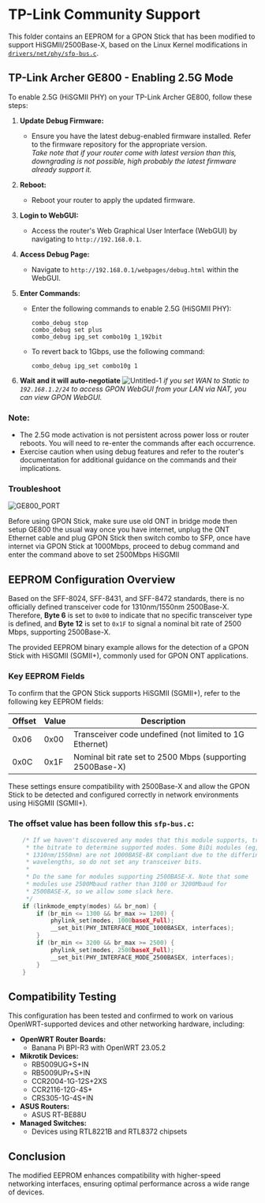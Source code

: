 # TP-Link Community Support
This folder contains an EEPROM for a GPON Stick that has been modified to support HiSGMII/2500Base-X, based on the Linux Kernel modifications in [`drivers/net/phy/sfp-bus.c`](https://github.com/torvalds/linux/blob/cf1182944c7cc9f1c21a8a44e0d29abe12527412/drivers/net/phy/sfp-bus.c#L327).

## TP-Link Archer GE800 - Enabling 2.5G Mode
To enable 2.5G (HiSGMII PHY) on your TP-Link Archer GE800, follow these steps:

1. **Update Debug Firmware:**
   - Ensure you have the latest debug-enabled firmware installed. Refer to the firmware repository for the appropriate version. <br>*Take note that if your router come with latest version than this, downgrading is not possible, high probably the latest firmware already support it.*

2. **Reboot:**
   - Reboot your router to apply the updated firmware.

3. **Login to WebGUI:**
   - Access the router's Web Graphical User Interface (WebGUI) by navigating to `http://192.168.0.1`.

4. **Access Debug Page:**
   - Navigate to `http://192.168.0.1/webpages/debug.html` within the WebGUI.

5. **Enter Commands:**
   - Enter the following commands to enable 2.5G (HiSGMII PHY):
      ```plaintext
      combo_debug stop
      combo_debug set plus
      combo_debug ipg_set combo10g 1_192bit
      ```

   - To revert back to 1Gbps, use the following command:
      ```plaintext
      combo_debug ipg_set combo10g 1
      ```
6. **Wait and it will auto-negotiate**
![Untitled-1](https://github.com/user-attachments/assets/2ff2c643-8b5a-4e14-970c-0cdcd50c27b2)
*if you set WAN to Static to `192.168.1.2/24` to access GPON WebGUI from your LAN via NAT, you can view GPON WebGUI.*

### Note:
   - The 2.5G mode activation is not persistent across power loss or router reboots. You will need to re-enter the commands after each occurrence.
   - Exercise caution when using debug features and refer to the router's documentation for additional guidance on the commands and their implications.

### Troubleshoot
![GE800_PORT](https://github.com/user-attachments/assets/4deae770-32ad-432b-b28d-df707fc654ee)

Before using GPON Stick, make sure use old ONT in bridge mode then setup GE800 the usual way
once you have internet, unplug the ONT Ethernet cable and plug GPON Stick then switch combo to SFP,
once have internet via GPON Stick at 1000Mbps, proceed to debug command and enter the command above to set 2500Mbps HiSGMII

## EEPROM Configuration Overview
Based on the SFF-8024, SFF-8431, and SFF-8472 standards, there is no officially defined transceiver code for 1310nm/1550nm 2500Base-X. Therefore, **Byte 6** is set to `0x00` to indicate that no specific transceiver type is defined, and **Byte 12** is set to `0x1F` to signal a nominal bit rate of 2500 Mbps, supporting 2500Base-X.

The provided EEPROM binary example allows for the detection of a GPON Stick with HiSGMII (SGMII+), commonly used for GPON ONT applications.

### Key EEPROM Fields

To confirm that the GPON Stick supports HiSGMII (SGMII+), refer to the following key EEPROM fields:

| Offset | Value | Description                                         |
|--------|-------|-----------------------------------------------------|
| 0x06   | 0x00  | Transceiver code undefined (not limited to 1G Ethernet) |
| 0x0C   | 0x1F  | Nominal bit rate set to 2500 Mbps (supporting 2500Base-X) |

These settings ensure compatibility with 2500Base-X and allow the GPON Stick to be detected and configured correctly in network environments using HiSGMII (SGMII+).

### The offset value has been follow this `sfp-bus.c`:
```c
	/* If we haven't discovered any modes that this module supports, try
	 * the bitrate to determine supported modes. Some BiDi modules (eg,
	 * 1310nm/1550nm) are not 1000BASE-BX compliant due to the differing
	 * wavelengths, so do not set any transceiver bits.
	 *
	 * Do the same for modules supporting 2500BASE-X. Note that some
	 * modules use 2500Mbaud rather than 3100 or 3200Mbaud for
	 * 2500BASE-X, so we allow some slack here.
	 */
	if (linkmode_empty(modes) && br_nom) {
		if (br_min <= 1300 && br_max >= 1200) {
			phylink_set(modes, 1000baseX_Full);
			__set_bit(PHY_INTERFACE_MODE_1000BASEX, interfaces);
		}
		if (br_min <= 3200 && br_max >= 2500) {
			phylink_set(modes, 2500baseX_Full);
			__set_bit(PHY_INTERFACE_MODE_2500BASEX, interfaces);
		}
	}
```

## Compatibility Testing
This configuration has been tested and confirmed to work on various OpenWRT-supported devices and other networking hardware, including:

- **OpenWRT Router Boards:**
  - Banana Pi BPI-R3 with OpenWRT 23.05.2
- **Mikrotik Devices:**
  - RB5009UG+S+IN
  - RB5009UPr+S+IN
  - CCR2004-1G-12S+2XS
  - CCR2116-12G-4S+
  - CRS305-1G-4S+IN
- **ASUS Routers:**
  - ASUS RT-BE88U
- **Managed Switches:**
  - Devices using RTL8221B and RTL8372 chipsets

## Conclusion
The modified EEPROM enhances compatibility with higher-speed networking interfaces, ensuring optimal performance across a wide range of devices.
